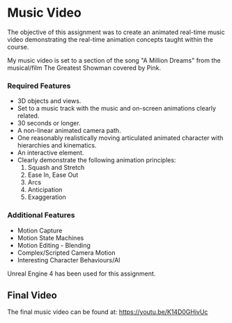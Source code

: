 # Music Video

The objective of this assignment was to create an animated real-time music video demonstrating the real-time animation concepts taught within the course.

My music video is set to a section of the song "A Million Dreams" from the musical/film The Greatest Showman covered by Pink.

### Required Features

  - 3D objects and views.
  - Set to a music track with the music and on-screen animations clearly related.
  - 30 seconds or longer.
  - A non-linear animated camera path.
  - One reasonably realistically moving articulated animated character with hierarchies and kinematics.
  - An interactive element.
  - Clearly demonstrate the following animation principles:
    1. Squash and Stretch
    2. Ease In, Ease Out
    3. Arcs
    4. Anticipation
    5. Exaggeration

### Additional Features

  - Motion Capture
  - Motion State Machines
  - Motion Editing - Blending
  - Complex/Scripted Camera Motion
  - Interesting Character Behaviours/AI


Unreal Engine 4 has been used for this assignment.

## Final Video

The final music video can be found at: https://youtu.be/K14D0GHivUc
